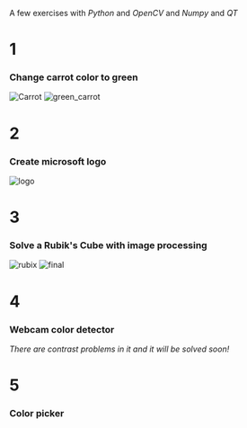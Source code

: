 A few exercises with _Python_ and _OpenCV_ and _Numpy_ and _QT_

# 1
### Change carrot color to green

![Carrot](https://user-images.githubusercontent.com/79134287/147850338-feb2070a-c026-47b2-b582-d302af84ecb5.jpg)
![green_carrot](https://user-images.githubusercontent.com/79134287/147850340-04697199-3be0-49b5-9a0b-cda3478178c4.jpg)

# 2
### Create microsoft logo

![logo](https://user-images.githubusercontent.com/79134287/147850367-2668d2f3-4278-4fb3-8e35-44921acd0305.jpg)

# 3
### Solve a Rubik's Cube with image processing

![rubix](https://user-images.githubusercontent.com/79134287/147850397-c68a5b71-0ed1-48e2-a545-962ac54aec82.png)
![final](https://user-images.githubusercontent.com/79134287/147850401-ee0b8957-bf91-4197-b446-8e4f3d8a08bb.jpg)

# 4
### Webcam color detector 

_There are contrast problems in it and it will be solved soon!_

# 5 
### Color picker

